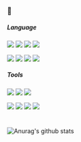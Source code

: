 ### 👋


##### Language
<img src="https://img.shields.io/badge/Java(main)-666666?style=flat"/> <img src="https://img.shields.io/badge/JavaScript-666666?style=flat&logo=JavaScript&logoColor=F7DF1E"/> 
<img src="https://img.shields.io/badge/jQuery-666666?style=flat&logo=jQuery&logoColor=0769AD"/>
<img src="https://img.shields.io/badge/Node.js-666666?style=flat&logo=Node.js&logoColor=339933"/>

<img src="https://img.shields.io/badge/TypeScript-666666?style=flat&logo=TypeScript&logoColor=3178C6"/> <img src="https://img.shields.io/badge/Vue.js-666666?style=flat&logo=Vue.js&logoColor=4FC08D"/>
<img src="https://img.shields.io/badge/MySQL-666666?style=flat&logo=MySQL&logoColor=FFFFFF"/>
<img src="https://img.shields.io/badge/Oracle-666666?style=flat&logo=Oracle&logoColor=F80000"/>

##### Tools
<img src="https://img.shields.io/badge/IntelliJ IDEA-666666?style=flat&logo=IntelliJ IDEA&logoColor=000000"/> <img src="https://img.shields.io/badge/Postman-666666?style=flat&logo=Postman&logoColor=FF6C37"/>
<img src="https://img.shields.io/badge/Slack-666666?style=flat&logo=Slack&logoColor=4A154B"/>

<img src="https://img.shields.io/badge/Sourcetree-666666?style=flat&logo=Sourcetree&logoColor=0052CC"/> <img src="https://img.shields.io/badge/Spring Boot-666666?style=flat&logo=Spring Boot&logoColor=6DB33F"/>
<img src="https://img.shields.io/badge/Swagger-666666?style=flat&logo=Swagger&logoColor=85EA2D"/>
<img src="https://img.shields.io/badge/GitHub-666666?style=flat&logo=GitHub&logoColor=181717"/>

#
![Anurag's github stats](https://github-readme-stats.vercel.app/api?username=daybyhj&show_icons=true&theme=transparent)




<!--
[![Solved.ac Profile](http://mazassumnida.wtf/api/v2/generate_badge?boj=brains2)](https://solved.ac/brains2/)
![Top Langs](https://github-readme-stats.vercel.app/api/top-langs/?username=daybyhj&layout=compact&theme=transparent)
![GitHub Streak](https://github-readme-streak-stats.herokuapp.com/?user=daybyhj&theme=tokyonight)
[![Ashutosh's github activity graph](https://activity-graph.herokuapp.com/graph?username=daybyhj&theme=nord)](https://github.com/daybyhj/github-readme-activity-graph)
-->

<!--
**daybyhj/daybyhj** is a ✨ _special_ ✨ repository because its `README.md` (this file) appears on your GitHub profile.

Here are some ideas to get you started:

- 🔭 I’m currently working on ...
- 🌱 I’m currently learning ...
- 👯 I’m looking to collaborate on ...
- 🤔 I’m looking for help with ...
- 💬 Ask me about ...
- 📫 How to reach me: ...
- 😄 Pronouns: ...
- ⚡ Fun fact: ...
-->

